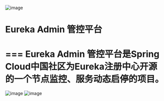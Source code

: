 ![image](https://img.shields.io/circleci/project/github/RedSparr0w/node-csgo-parser.svg)
# Eureka Admin 管控平台
===
	Eureka Admin 管控平台是Spring Cloud中国社区为Eureka注册中心开源的一个节点监控、服务动态启停的项目。
===
![image](https://gitee.com/scbook/scbook/blob/master/%E8%B0%83%E7%A0%94/yezhiyuan/Dashboard.png)
![image](https://gitee.com/scbook/scbook/blob/master/%E8%B0%83%E7%A0%94/yezhiyuan/Admin.png)